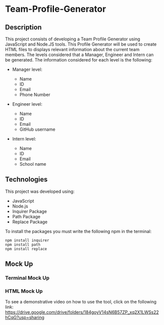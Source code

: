 # Team-Profile-Generator

## Description

This project consists of developing a Team Profile Generator using JavaScript and Node.JS tools. This Profile Generator will be used to create HTML files to displays relevant information about the current team members. The levels considered that a Manager, Engineer and Intern can be generated. The information considered for each level is the following:

* Manager level: 
    * Name
    * ID
    * Email
    * Phone Number

* Engineer level:
    * Name
    * ID
    * Email
    * GitHub username

* Intern level:
    * Name
    * ID
    * Email
    * School name

## Technologies

This project was developed using:

* JavaScript
* Node.js
* Inquirer Package
* Path Package
* Replace Package

To install the packages you must write the following npm in the terminal:
```
npm install inquirer
npm install path
npm install replace
```

## Mock Up

### Terminal Mock Up

### HTML Mock Up

To see a demonstrative video on how to use the tool, click on the following link: https://drive.google.com/drive/folders/184goyV14sN6B57ZP_xq2X1LWSs22hCqG?usp=sharing